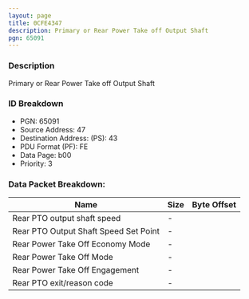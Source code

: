 ```yaml
---
layout: page
title: 0CFE4347
description: Primary or Rear Power Take off Output Shaft
pgn: 65091
---
```


### Description

Primary or Rear Power Take off Output Shaft

### ID Breakdown
* PGN: 65091
* Source Address: 47
* Destination Address: (PS): 43
* PDU Format (PF): FE
* Data Page: b00
* Priority: 3
### Data Packet Breakdown:

| Name | Size | Byte Offset |
| ---- | ---- | ----------- |
| Rear PTO output shaft speed | - |  |
| Rear PTO Output Shaft Speed Set Point | - |  |
| Rear Power Take Off Economy Mode | - |  |
| Rear Power Take Off Mode | - |  |
| Rear Power Take Off Engagement | - |  |
| Rear PTO exit/reason code | - |  |
